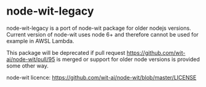 # node-wit-legacy
node-wit-legacy is a port of node-wit package for older nodejs versions. Current version of node-wit uses node 6+ and therefore cannot be used for example in AWSL Lambda.

This package will be deprecated if pull request https://github.com/wit-ai/node-wit/pull/95 is merged or support for older node versions is provided some other way.

node-wit licence: https://github.com/wit-ai/node-wit/blob/master/LICENSE